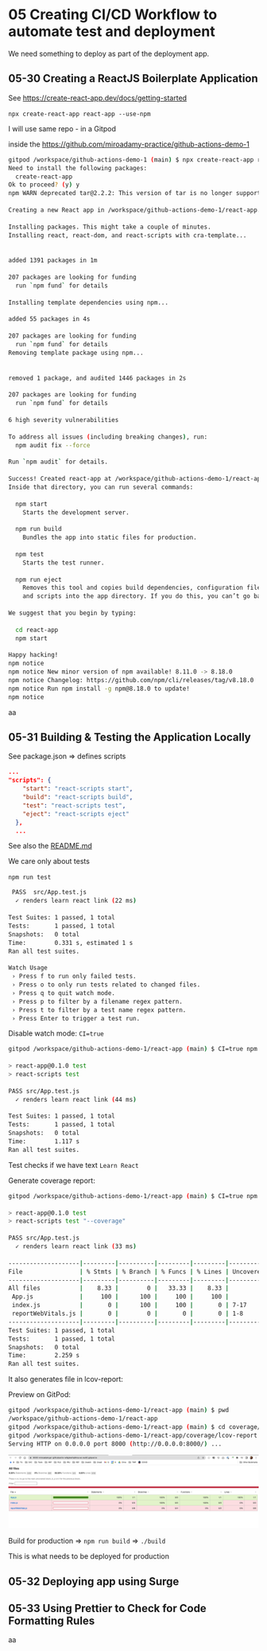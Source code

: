 # 05 Creating CI/CD Workflow to automate test and deployment

We need something to deploy as part of the deployment app.

## 05-30 Creating a ReactJS Boilerplate Application


See <https://create-react-app.dev/docs/getting-started>

`npx create-react-app react-app --use-npm`

I will use same repo - in a Gitpod

inside the <https://github.com/miroadamy-practice/github-actions-demo-1>

```sh
gitpod /workspace/github-actions-demo-1 (main) $ npx create-react-app react-app --use-npm
Need to install the following packages:
  create-react-app
Ok to proceed? (y) y
npm WARN deprecated tar@2.2.2: This version of tar is no longer supported, and will not receive security updates. Please upgrade asap.

Creating a new React app in /workspace/github-actions-demo-1/react-app.

Installing packages. This might take a couple of minutes.
Installing react, react-dom, and react-scripts with cra-template...


added 1391 packages in 1m

207 packages are looking for funding
  run `npm fund` for details

Installing template dependencies using npm...

added 55 packages in 4s

207 packages are looking for funding
  run `npm fund` for details
Removing template package using npm...


removed 1 package, and audited 1446 packages in 2s

207 packages are looking for funding
  run `npm fund` for details

6 high severity vulnerabilities

To address all issues (including breaking changes), run:
  npm audit fix --force

Run `npm audit` for details.

Success! Created react-app at /workspace/github-actions-demo-1/react-app
Inside that directory, you can run several commands:

  npm start
    Starts the development server.

  npm run build
    Bundles the app into static files for production.

  npm test
    Starts the test runner.

  npm run eject
    Removes this tool and copies build dependencies, configuration files
    and scripts into the app directory. If you do this, you can’t go back!

We suggest that you begin by typing:

  cd react-app
  npm start

Happy hacking!
npm notice 
npm notice New minor version of npm available! 8.11.0 -> 8.18.0
npm notice Changelog: https://github.com/npm/cli/releases/tag/v8.18.0
npm notice Run npm install -g npm@8.18.0 to update!
npm notice 

```


aa

## 05-31 Building & Testing the Application Locally

See package.json => defines scripts

```json
...
"scripts": {
    "start": "react-scripts start",
    "build": "react-scripts build",
    "test": "react-scripts test",
    "eject": "react-scripts eject"
  },
  ...
```

See also the [README.md](https://github.com/miroadamy-practice/github-actions-demo-1/blob/main/react-app/README.md)

We care only about tests

`npm run test`

```sh
 PASS  src/App.test.js
  ✓ renders learn react link (22 ms)

Test Suites: 1 passed, 1 total
Tests:       1 passed, 1 total
Snapshots:   0 total
Time:        0.331 s, estimated 1 s
Ran all test suites.

Watch Usage
 › Press f to run only failed tests.
 › Press o to only run tests related to changed files.
 › Press q to quit watch mode.
 › Press p to filter by a filename regex pattern.
 › Press t to filter by a test name regex pattern.
 › Press Enter to trigger a test run.
```

Disable watch mode: `CI=true`

```sh
gitpod /workspace/github-actions-demo-1/react-app (main) $ CI=true npm run test

> react-app@0.1.0 test
> react-scripts test

PASS src/App.test.js
  ✓ renders learn react link (44 ms)

Test Suites: 1 passed, 1 total
Tests:       1 passed, 1 total
Snapshots:   0 total
Time:        1.117 s
Ran all test suites.
```

Test checks if we have text `Learn React`

Generate coverage report:

```sh
gitpod /workspace/github-actions-demo-1/react-app (main) $ CI=true npm run test -- --coverage

> react-app@0.1.0 test
> react-scripts test "--coverage"

PASS src/App.test.js
  ✓ renders learn react link (33 ms)

--------------------|---------|----------|---------|---------|-------------------
File                | % Stmts | % Branch | % Funcs | % Lines | Uncovered Line #s 
--------------------|---------|----------|---------|---------|-------------------
All files           |    8.33 |        0 |   33.33 |    8.33 |                   
 App.js             |     100 |      100 |     100 |     100 |                   
 index.js           |       0 |      100 |     100 |       0 | 7-17              
 reportWebVitals.js |       0 |        0 |       0 |       0 | 1-8               
--------------------|---------|----------|---------|---------|-------------------
Test Suites: 1 passed, 1 total
Tests:       1 passed, 1 total
Snapshots:   0 total
Time:        2.259 s
Ran all test suites.

```

It also generates file in lcov-report:

Preview on GitPod:

```sh
gitpod /workspace/github-actions-demo-1/react-app (main) $ pwd
/workspace/github-actions-demo-1/react-app
gitpod /workspace/github-actions-demo-1/react-app (main) $ cd coverage/lcov-report/
gitpod /workspace/github-actions-demo-1/react-app/coverage/lcov-report (main) $ python -m http.server 8000 
Serving HTTP on 0.0.0.0 port 8000 (http://0.0.0.0:8000/) ...
```


![html](./img/html-preview.png)

Build for production => `npm run build` => `./build`

This is what needs to be deployed for production

## 05-32 Deploying app using Surge


## 05-33 Using Prettier to Check for Code Formatting Rules

aa

